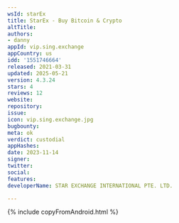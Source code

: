 ```yaml
---
wsId: starEx
title: StarEx - Buy Bitcoin & Crypto
altTitle: 
authors:
- danny
appId: vip.sing.exchange
appCountry: us
idd: '1551746664'
released: 2021-03-31
updated: 2025-05-21
version: 4.3.24
stars: 4
reviews: 12
website: 
repository: 
issue: 
icon: vip.sing.exchange.jpg
bugbounty: 
meta: ok
verdict: custodial
appHashes: 
date: 2023-11-14
signer: 
twitter: 
social: 
features: 
developerName: STAR EXCHANGE INTERNATIONAL PTE. LTD.

---
```


{% include copyFromAndroid.html %}
